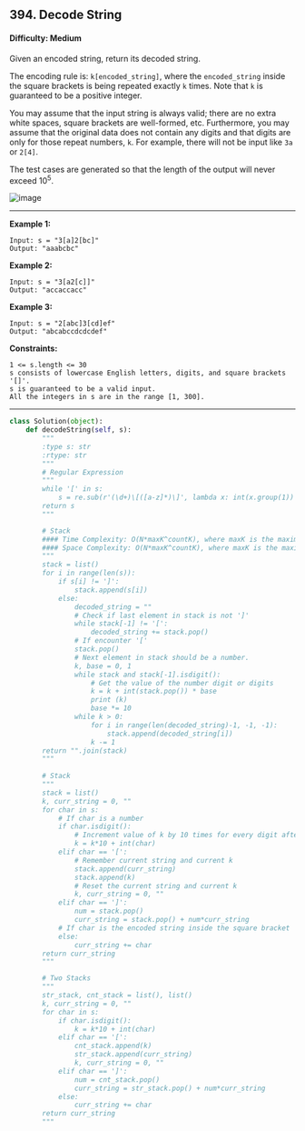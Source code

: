 ## 394. Decode String

#### Difficulty: Medium

Given an encoded string, return its decoded string.

The encoding rule is: ```k[encoded_string]```, where the ```encoded_string``` inside the square brackets is being repeated exactly ```k``` times. Note that ```k``` is guaranteed to be a positive integer.

You may assume that the input string is always valid; there are no extra white spaces, square brackets are well-formed, etc. Furthermore, you may assume that the original data does not contain any digits and that digits are only for those repeat numbers, ```k```. For example, there will not be input like ```3a``` or ```2[4]```.

The test cases are generated so that the length of the output will never exceed 10<sup>5</sup>.

![image](https://user-images.githubusercontent.com/35042430/207691113-84ab9337-ec0a-434b-9d2d-5498e7dc59a9.png)

---

__Example 1:__
```
Input: s = "3[a]2[bc]"
Output: "aaabcbc"
```

__Example 2:__
```
Input: s = "3[a2[c]]"
Output: "accaccacc"
```

__Example 3:__
```
Input: s = "2[abc]3[cd]ef"
Output: "abcabccdcdcdef"
```

__Constraints:__
```
1 <= s.length <= 30
s consists of lowercase English letters, digits, and square brackets '[]'.
s is guaranteed to be a valid input.
All the integers in s are in the range [1, 300].
```

---

```Python
class Solution(object):
    def decodeString(self, s):
        """
        :type s: str
        :rtype: str
        """
        # Regular Expression
        """
        while '[' in s:
            s = re.sub(r'(\d+)\[([a-z]*)\]', lambda x: int(x.group(1)) * (x.group(2)), s)
        return s
        """

        # Stack
        #### Time Complexity: O(N*maxK^countK), where maxK is the maximum length of encoded string, countK is the number of nest k values, all were performed inside the loop of input size N
        #### Space Complexity: O(N*maxK^countK), where maxK is the maximum value of k, countK is the count of nested k values, and n is the maximum length of encoded string.
        """
        stack = list()
        for i in range(len(s)):
            if s[i] != ']':
                stack.append(s[i])
            else:
                decoded_string = ""
                # Check if last element in stack is not ']'
                while stack[-1] != '[':
                    decoded_string += stack.pop()
                # If encounter '['
                stack.pop()
                # Next element in stack should be a number.
                k, base = 0, 1
                while stack and stack[-1].isdigit():
                    # Get the value of the number digit or digits
                    k = k + int(stack.pop()) * base
                    print (k)
                    base *= 10
                while k > 0:
                    for i in range(len(decoded_string)-1, -1, -1):
                        stack.append(decoded_string[i])
                    k -= 1
        return "".join(stack)
        """
    
        # Stack
        """
        stack = list()
        k, curr_string = 0, ""
        for char in s:
            # If char is a number
            if char.isdigit():
                # Increment value of k by 10 times for every digit after the first digit
                k = k*10 + int(char)
            elif char == '[':
                # Remember current string and current k
                stack.append(curr_string)
                stack.append(k)
                # Reset the current string and current k
                k, curr_string = 0, ""
            elif char == ']':
                num = stack.pop()
                curr_string = stack.pop() + num*curr_string
            # If char is the encoded string inside the square bracket
            else:
                curr_string += char
        return curr_string
        """

        # Two Stacks
        """
        str_stack, cnt_stack = list(), list()
        k, curr_string = 0, ""
        for char in s:
            if char.isdigit():
                k = k*10 + int(char)
            elif char == '[':
                cnt_stack.append(k)
                str_stack.append(curr_string)
                k, curr_string = 0, ""
            elif char == ']':
                num = cnt_stack.pop()
                curr_string = str_stack.pop() + num*curr_string
            else:
                curr_string += char
        return curr_string
        """

```
